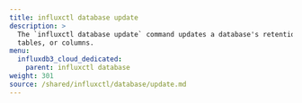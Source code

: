 ```yaml
---
title: influxctl database update
description: >
  The `influxctl database update` command updates a database's retention period,
  tables, or columns.
menu:
  influxdb3_cloud_dedicated:
    parent: influxctl database
weight: 301
source: /shared/influxctl/database/update.md
---
```


<!-- //SOURCE content/shared/influxctl/database/update.md -->
